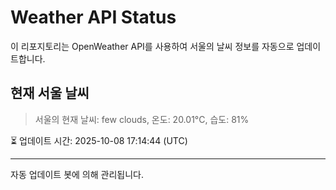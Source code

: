 
# Weather API Status

이 리포지토리는 OpenWeather API를 사용하여 서울의 날씨 정보를 자동으로 업데이트합니다.

## 현재 서울 날씨
> 서울의 현재 날씨: few clouds, 온도: 20.01°C, 습도: 81%

⏳ 업데이트 시간: 2025-10-08 17:14:44 (UTC)

---
자동 업데이트 봇에 의해 관리됩니다.
